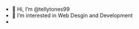 - 👋 Hi, I’m @tellytones99
- 👀 I’m interested in Web Desgin and Development
-

<!---
tellytones99/tellytones99 is a ✨ special ✨ repository because its `README.md` (this file) appears on your GitHub profile.
You can click the Preview link to take a look at your changes.
--->
